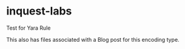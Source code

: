 # inquest-labs
Test for Yara Rule

This also has files associated with a Blog post for this encoding type.
